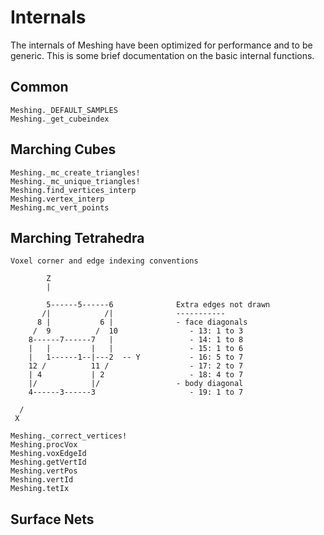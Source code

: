# Internals

The internals of Meshing have been optimized for performance and to be generic.
This is some brief documentation on the basic internal functions.

## Common

```@docs
Meshing._DEFAULT_SAMPLES
Meshing._get_cubeindex
```

## Marching Cubes

```@docs
Meshing._mc_create_triangles!
Meshing._mc_unique_triangles!
Meshing.find_vertices_interp
Meshing.vertex_interp
Meshing.mc_vert_points
```


## Marching Tetrahedra

```
Voxel corner and edge indexing conventions

        Z
        |

        5------5------6              Extra edges not drawn
       /|            /|              -----------
      8 |           6 |              - face diagonals
     /  9          /  10                - 13: 1 to 3
    8------7------7   |                 - 14: 1 to 8
    |   |         |   |                 - 15: 1 to 6
    |   1------1--|---2  -- Y           - 16: 5 to 7
    12 /          11 /                  - 17: 2 to 7
    | 4           | 2                   - 18: 4 to 7
    |/            |/                 - body diagonal
    4------3------3                     - 19: 1 to 7

  /
 X
```

```@docs
Meshing._correct_vertices!
Meshing.procVox
Meshing.voxEdgeId
Meshing.getVertId
Meshing.vertPos
Meshing.vertId
Meshing.tetIx
```

## Surface Nets